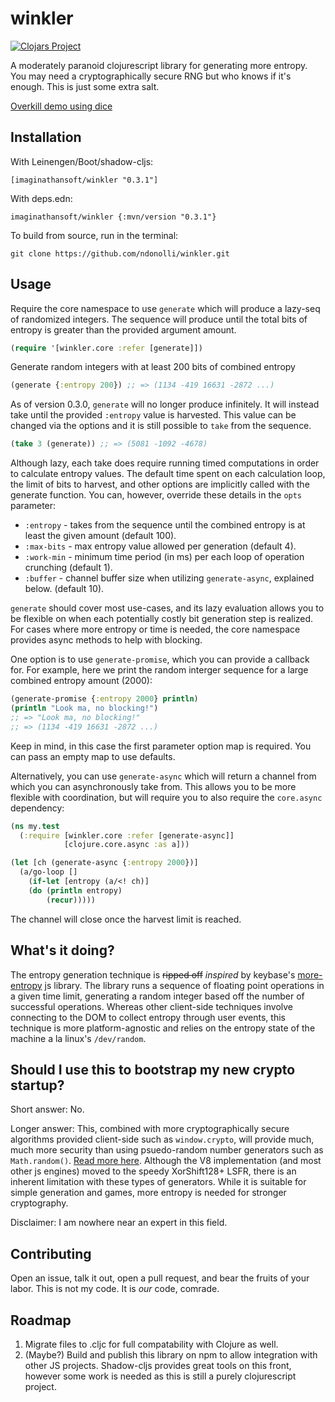 # winkler
[![Clojars Project](https://img.shields.io/clojars/v/imaginathansoft/winkler.svg)](https://clojars.org/imaginathansoft/winkler)

A moderately paranoid clojurescript library for generating more entropy. You may need a cryptographically secure RNG but who knows if it's enough.  This is just some extra salt.

[Overkill demo using dice](https://winkler-demo.netlify.app/)

## Installation

With Leinengen/Boot/shadow-cljs:
```
[imaginathansoft/winkler "0.3.1"]
```

With deps.edn:
```
imaginathansoft/winkler {:mvn/version "0.3.1"}
```

To build from source, run in the terminal:

```
git clone https://github.com/ndonolli/winkler.git
```

## Usage

Require the core namespace to use `generate` which will produce a lazy-seq of randomized integers. The sequence will produce until the total bits of entropy is greater than the provided argument amount.

```clojure
(require '[winkler.core :refer [generate]])
```

Generate random integers with at least 200 bits of combined entropy
```clojure
(generate {:entropy 200}) ;; => (1134 -419 16631 -2872 ...)
```
As of version 0.3.0, `generate` will no longer produce infinitely.  It will instead take until the provided `:entropy` value is harvested.  This value can be changed via the options and it is still possible to `take` from the sequence.
```clojure
(take 3 (generate)) ;; => (5081 -1092 -4678)
```

Although lazy, each take does require running timed computations in order to calculate entropy values. The default time spent on each calculation loop, the limit of bits to harvest, and other options are implicitly called with the generate function.  You can, however, override these details in the `opts` parameter:
- `:entropy` - takes from the sequence until the combined entropy is at least the given amount (default 100).
- `:max-bits` - max entropy value allowed per generation (default 4).
- `:work-min` - minimum time period (in ms) per each loop of operation crunching (default 1).
- `:buffer` - channel buffer size when utilizing `generate-async`, explained below. (default 10).

`generate` should cover most use-cases, and its lazy evaluation allows you to be flexible on when each potentially costly bit generation step is realized.  For cases where more entropy or time is needed, the core namespace provides async methods to help with blocking.

One option is to use `generate-promise`, which you can provide a callback for. For example, here we print the random interger sequence for a large combined entropy amount (2000):
```clojure
(generate-promise {:entropy 2000} println)
(println "Look ma, no blocking!") 
;; => "Look ma, no blocking!"
;; => (1134 -419 16631 -2872 ...)
```
Keep in mind, in this case the first parameter option map is required.  You can pass an empty map to use defaults.

Alternatively, you can use `generate-async` which will return a channel from which you can asynchronously take from. This allows you to be more flexible with coordination, but will require 
you to also require the `core.async` dependency:
```clojure
(ns my.test
  (:require [winkler.core :refer [generate-async]]
            [clojure.core.async :as a]))

(let [ch (generate-async {:entropy 2000})]
  (a/go-loop []
    (if-let [entropy (a/<! ch)]
    (do (println entropy)
        (recur)))))
```
The channel will close once the harvest limit is reached.

## What's it doing?

The entropy generation technique is ~~ripped off~~ *inspired* by keybase's [more-entropy](https://github.com/keybase/more-entropy) js library.  The library runs a sequence of floating point operations in a given time limit, generating a random integer based off the number of successful operations.  Whereas other client-side techniques involve connecting to the DOM to collect entropy through user events, this technique is more platform-agnostic and relies on the entropy state of the machine a la linux's `/dev/random`.

## Should I use this to bootstrap my new crypto startup?

Short answer: No.

Longer answer: This, combined with more cryptographically secure algorithms provided client-side such as `window.crypto`, will provide much, much more security than using psuedo-random number generators such as `Math.random()`. [Read more here](https://stackoverflow.com/questions/578700/how-trustworthy-is-javascripts-random-implementation-in-various-browsers).  Although the V8 implementation (and most other js engines) moved to the speedy XorShift128+ LSFR, there is an inherent limitation with these types of generators.  While it is suitable for simple generation and games, more entropy is needed for stronger cryptography.

Disclaimer: I am nowhere near an expert in this field.

## Contributing

Open an issue, talk it out, open a pull request, and bear the fruits of your labor. This is not my code. It is *our* code, comrade.

## Roadmap

1. Migrate files to .cljc for full compatability with Clojure as well. 
2. (Maybe?) Build and publish this library on npm to allow integration with other JS projects. Shadow-cljs provides great tools on this front, however some work is needed as this is still a purely clojurescript project. 